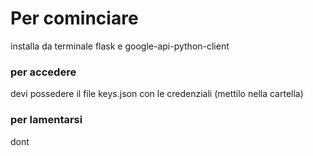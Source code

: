# Per cominciare
installa da terminale flask e google-api-python-client

### per accedere
devi possedere il file keys.json con le credenziali (mettilo nella cartella)

### per lamentarsi
dont
